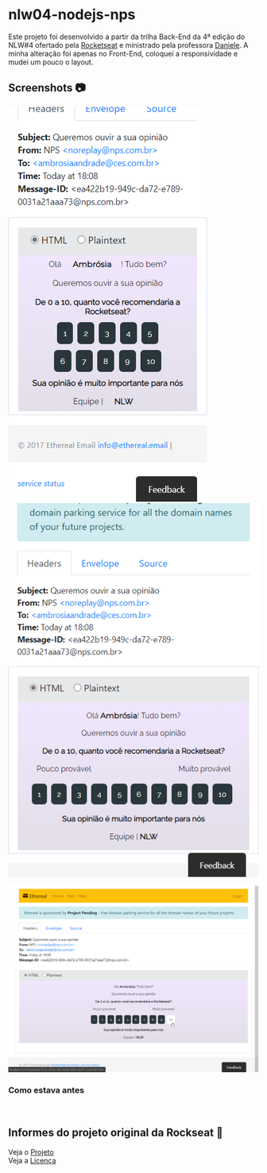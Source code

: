 # nlw04-nodejs-nps

Este projeto foi desenvolvido a partir da trilha Back-End da 4ª edição do NLW#4 ofertado pela [Rocketseat] e ministrado pela professora [Daniele][danileao]. 
A minha alteração foi apenas no Front-End, coloquei a responsividade e mudei um pouco o layout. 

## Screenshots :camera:

<p align="center">
  <p align="inline">
    <img src="/img/Shot%200001.png">
    &nbsp;
    <img src="/img/Shot%200002.png">
  </p>
  <img src="/img/Shot%200004.png">
</p>

### Como estava antes

<p align="center">
  <img scr="/img/nlw%234-mobile.png">
  <img scr="/img/nlw%234-desktop.png">
</p>


## Informes do projeto original da Rockseat :rocket:

Veja o [Projeto][project] <br />
Veja a [Licença][license]

<!-- Markdown link & img dfn's -->
[project]:https://github.com/rocketseat-education/nlw-04-nodejs
[license]:https://github.com/rocketseat-education/nlw-04-nodejs/blob/main/LICENSE.md
[danileao]:https://github.com/danileao
[Rocketseat]:https://github.com/rocketseat-education
